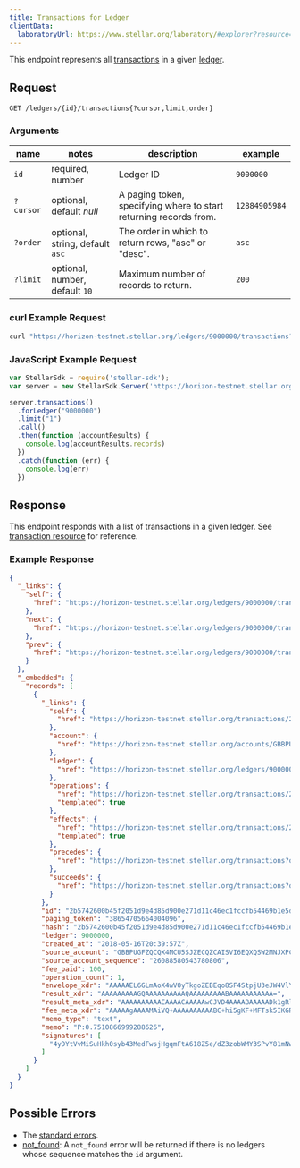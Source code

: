 ```yaml
---
title: Transactions for Ledger
clientData:
  laboratoryUrl: https://www.stellar.org/laboratory/#explorer?resource=transactions&endpoint=for_ledger
---
```


This endpoint represents all [transactions](../resources/transaction.md) in a given [ledger](../resources/ledger.md).

## Request

```
GET /ledgers/{id}/transactions{?cursor,limit,order}
```

### Arguments

|  name  |  notes  | description | example |
| ------ | ------- | ----------- | ------- |
| `id` | required, number | Ledger ID | `9000000` |
| `?cursor` | optional, default _null_ | A paging token, specifying where to start returning records from. | `12884905984` |
| `?order`  | optional, string, default `asc` | The order in which to return rows, "asc" or "desc". | `asc` |
| `?limit`  | optional, number, default `10` | Maximum number of records to return. | `200` |

### curl Example Request

```sh
curl "https://horizon-testnet.stellar.org/ledgers/9000000/transactions?limit=1"
```

### JavaScript Example Request

```javascript
var StellarSdk = require('stellar-sdk');
var server = new StellarSdk.Server('https://horizon-testnet.stellar.org');

server.transactions()
  .forLedger("9000000")
  .limit("1")
  .call()
  .then(function (accountResults) {
    console.log(accountResults.records)
  })
  .catch(function (err) {
    console.log(err)
  })
```

## Response

This endpoint responds with a list of transactions in a given ledger.  See [transaction resource](../resources/transaction.md) for reference.

### Example Response

```json
{
  "_links": {
    "self": {
      "href": "https://horizon-testnet.stellar.org/ledgers/9000000/transactions?cursor=\u0026limit=1\u0026order=asc"
    },
    "next": {
      "href": "https://horizon-testnet.stellar.org/ledgers/9000000/transactions?cursor=38654705664004096\u0026limit=1\u0026order=asc"
    },
    "prev": {
      "href": "https://horizon-testnet.stellar.org/ledgers/9000000/transactions?cursor=38654705664004096\u0026limit=1\u0026order=desc"
    }
  },
  "_embedded": {
    "records": [
      {
        "_links": {
          "self": {
            "href": "https://horizon-testnet.stellar.org/transactions/2b5742600b45f2051d9e4d85d900e271d11c46ec1fccfb54469b1e5d3326585e"
          },
          "account": {
            "href": "https://horizon-testnet.stellar.org/accounts/GBBPUGFZQCQX4MCU5SJZECQZCAISVI6EQXQSW2MNJXPCK3QVSWGYYAA7"
          },
          "ledger": {
            "href": "https://horizon-testnet.stellar.org/ledgers/9000000"
          },
          "operations": {
            "href": "https://horizon-testnet.stellar.org/transactions/2b5742600b45f2051d9e4d85d900e271d11c46ec1fccfb54469b1e5d3326585e/operations{?cursor,limit,order}",
            "templated": true
          },
          "effects": {
            "href": "https://horizon-testnet.stellar.org/transactions/2b5742600b45f2051d9e4d85d900e271d11c46ec1fccfb54469b1e5d3326585e/effects{?cursor,limit,order}",
            "templated": true
          },
          "precedes": {
            "href": "https://horizon-testnet.stellar.org/transactions?order=asc\u0026cursor=38654705664004096"
          },
          "succeeds": {
            "href": "https://horizon-testnet.stellar.org/transactions?order=desc\u0026cursor=38654705664004096"
          }
        },
        "id": "2b5742600b45f2051d9e4d85d900e271d11c46ec1fccfb54469b1e5d3326585e",
        "paging_token": "38654705664004096",
        "hash": "2b5742600b45f2051d9e4d85d900e271d11c46ec1fccfb54469b1e5d3326585e",
        "ledger": 9000000,
        "created_at": "2018-05-16T20:39:57Z",
        "source_account": "GBBPUGFZQCQX4MCU5SJZECQZCAISVI6EQXQSW2MNJXPCK3QVSWGYYAA7",
        "source_account_sequence": "26088580543780806",
        "fee_paid": 100,
        "operation_count": 1,
        "envelope_xdr": "AAAAAEL6GLmAoX4wVOyTkgoZEBEqo8SF4StpjU3eJW4VlY2MAAAAZABcr20AAZfGAAAAAAAAAAEAAAAUUDowLjc1MTA4NjY5OTkyODg2MjYAAAABAAAAAAAAAAEAAAAAOTWBGXr2eMo9a57pGIn+2nsIC5m6m9n68vTStJnCP7wAAAACWmlmQ29pbgAAAAAAAAAAAEL6GLmAoX4wVOyTkgoZEBEqo8SF4StpjU3eJW4VlY2MAAAAAAABhqAAAAAAAAAAARWVjYwAAABA4yDYtVvMiSuHkh0syb43MedFwsjHgqmFtA618Z5e/dZ3zobWMY3SPvY81mNw8fbSpHLg0lYzIjHNo5dbAvCaAw==",
        "result_xdr": "AAAAAAAAAGQAAAAAAAAAAQAAAAAAAAABAAAAAAAAAAA=",
        "result_meta_xdr": "AAAAAAAAAAEAAAACAAAAAwCJVD4AAAABAAAAADk1gRl69njKPWue6RiJ/tp7CAuZupvZ+vL00rSZwj+8AAAAAlppZkNvaW4AAAAAAAAAAABC+hi5gKF+MFTsk5IKGRARKqPEheEraY1N3iVuFZWNjAAAAAACAjigf/////////8AAAABAAAAAAAAAAAAAAABAIlUQAAAAAEAAAAAOTWBGXr2eMo9a57pGIn+2nsIC5m6m9n68vTStJnCP7wAAAACWmlmQ29pbgAAAAAAAAAAAEL6GLmAoX4wVOyTkgoZEBEqo8SF4StpjU3eJW4VlY2MAAAAAAIDv0B//////////wAAAAEAAAAAAAAAAA==",
        "fee_meta_xdr": "AAAAAgAAAAMAiVQ+AAAAAAAAAABC+hi5gKF+MFTsk5IKGRARKqPEheEraY1N3iVuFZWNjAAADSzkRrSMAFyvbQABl8UAAAAAAAAAAAAAAAAAAAAAAQAAAAAAAAAAAAAAAAAAAAAAAAEAiVRAAAAAAAAAAABC+hi5gKF+MFTsk5IKGRARKqPEheEraY1N3iVuFZWNjAAADSzkRrQoAFyvbQABl8YAAAAAAAAAAAAAAAAAAAAAAQAAAAAAAAAAAAAAAAAAAA==",
        "memo_type": "text",
        "memo": "P:0.7510866999288626",
        "signatures": [
          "4yDYtVvMiSuHkh0syb43MedFwsjHgqmFtA618Z5e/dZ3zobWMY3SPvY81mNw8fbSpHLg0lYzIjHNo5dbAvCaAw=="
        ]
      }
    ]
  }
}
```

## Possible Errors

- The [standard errors](../errors.md#Standard-Errors).
- [not_found](../errors/not-found.md): A `not_found` error will be returned if there is no ledgers whose sequence matches the `id` argument.
